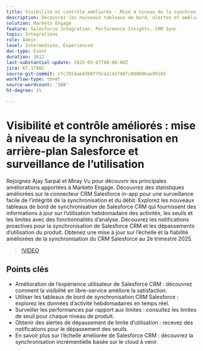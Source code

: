 ```yaml
---
title: Visibilité et contrôle améliorés - Mise à niveau de la synchronisation en arrière-plan Salesforce et surveillance de l’utilisation
description: Découvrez les nouveaux tableaux de bord, alertes et améliorations apportées à la synchronisation de Marketo Engage Salesforce CRM au 2e trimestre 2025 pour une meilleure surveillance de la visibilité, de l’échelle et des performances.
solution: Marketo Engage
feature: Salesforce Integration, Performance Insights, CRM Sync
topic: Integrations
role: Admin
level: Intermediate, Experienced
doc-type: Event
duration: 3612
last-substantial-update: 2025-05-07T00:00:00Z
jira: KT-17902
source-git-commit: cfc7b54ae4360779ca2c41f88fc08089bae99165
workflow-type: tm+mt
source-wordcount: '168'
ht-degree: 1%

---
```



# Visibilité et contrôle améliorés : mise à niveau de la synchronisation en arrière-plan Salesforce et surveillance de l’utilisation

Rejoignez Ajay Sarpal et Miray Vu pour découvrir les principales améliorations apportées à Marketo Engage. Découvrez des statistiques améliorées sur le connecteur CRM Salesforce in-app pour une surveillance facile de l’intégrité de la synchronisation et du débit. Explorez les nouveaux tableaux de bord de synchronisation de Salesforce CRM qui fournissent des informations à jour sur l’utilisation hebdomadaire des activités, les seuils et les limites avec des fonctionnalités d’analyse. Découvrez les notifications proactives pour la synchronisation de Salesforce CRM et les dépassements d’utilisation du produit. Obtenez une mise à jour sur l’échelle et la fiabilité améliorées de la synchronisation du CRM Salesforce au 2e trimestre 2025.

>[!VIDEO](https://video.tv.adobe.com/v/3457883/?learn=on&enablevpops)

## Points clés

* Amélioration de l’expérience utilisateur de Salesforce CRM : découvrez comment la visibilité en libre-service améliore la satisfaction.
* Utiliser les tableaux de bord de synchronisation CRM Salesforce : explorez les données d’activité hebdomadaires en temps réel.
* Surveiller les performances par rapport aux limites : consultez les limites de seuil pour chaque niveau de produit.
* Obtenir des alertes de dépassement de limite d’utilisation : recevez des notifications pour le dépassement des seuils.
* En savoir plus sur l’échelle améliorée de Salesforce CRM : découvrez la synchronisation incrémentielle basée sur le cloud à venir.



